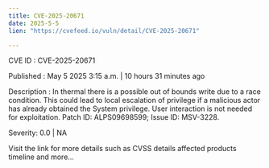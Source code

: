 ```yaml
---
title: CVE-2025-20671
date: 2025-5-5
lien: "https://cvefeed.io/vuln/detail/CVE-2025-20671"

---
```


CVE ID : CVE-2025-20671

Published :  May 5
2025
3:15 a.m. | 10 hours
31 minutes ago

Description : In thermal
there is a possible out of bounds write due to a race condition. This could lead to local escalation of privilege if a malicious actor has already obtained the System privilege. User interaction is not needed for exploitation. Patch ID: ALPS09698599; Issue ID: MSV-3228.

Severity: 0.0 | NA

Visit the link for more details
such as CVSS details
affected products
timeline
and more...
